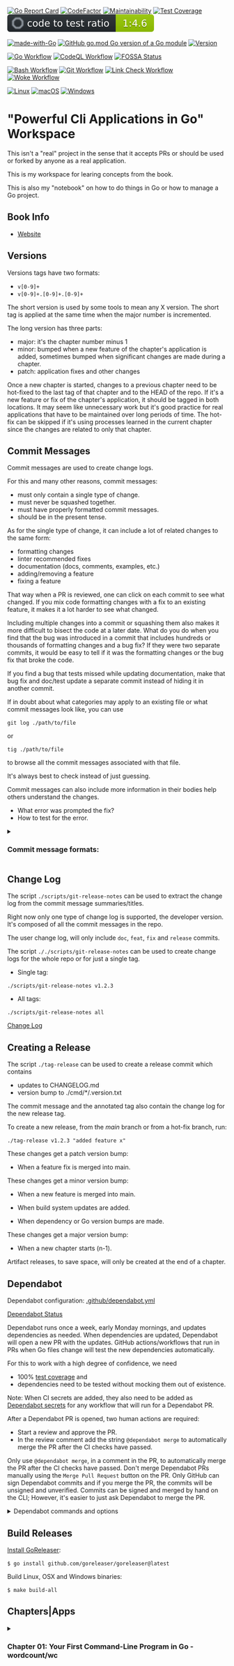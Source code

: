 [![Go Report Card](https://goreportcard.com/badge/github.com/vpayno/powerful-cli-apps-in-go-workspace)](https://goreportcard.com/report/github.com/vpayno/powerful-cli-apps-in-go-workspace)
[![CodeFactor](https://www.codefactor.io/repository/github/vpayno/powerful-cli-apps-in-go-workspace/badge)](https://www.codefactor.io/repository/github/vpayno/powerful-cli-apps-in-go-workspace)
[![Maintainability](https://api.codeclimate.com/v1/badges/43c8f7b58097ca3fa1ec/maintainability)](https://codeclimate.com/github/vpayno/powerful-cli-apps-in-go-workspace/maintainability)
[![Test Coverage](https://api.codeclimate.com/v1/badges/43c8f7b58097ca3fa1ec/test_coverage)](https://codeclimate.com/github/vpayno/powerful-cli-apps-in-go-workspace/test_coverage)
![Code2Test Ratio](./reports/.octocov-ratio.svg)

[![made-with-Go](https://img.shields.io/badge/Made%20with-Go-1f425f.svg)](https://go.dev/)
[![GitHub go.mod Go version of a Go module](https://img.shields.io/github/go-mod/go-version/vpayno/powerful-cli-apps-in-go-workspace.svg)](https://github.com/gomods/athens)
[![Version](https://badge.fury.io/gh/vpayno%2Fpowerful-cli-apps-in-go-workspace.svg)](https://github.com/vpayno/powerful-cli-apps-in-go-workspace/tags)

[![Go Workflow](https://github.com/vpayno/powerful-cli-apps-in-go-workspace/actions/workflows/go.yml/badge.svg)](https://github.com/vpayno/powerful-cli-apps-in-go-workspace/actions/workflows/go.yml)
[![CodeQL Workflow](https://github.com/vpayno/powerful-cli-apps-in-go-workspace/actions/workflows/codeql-analysis.yml/badge.svg)](https://github.com/vpayno/powerful-cli-apps-in-go-workspace/actions/workflows/codeql-analysis.yml)
[![FOSSA Status](https://app.fossa.com/api/projects/custom%2B33315%2Fgithub.com%2Fvpayno%2Fpowerful-cli-apps-in-go-workspace.svg?type=shield)](https://app.fossa.com/projects/custom%2B33315%2Fgithub.com%2Fvpayno%2Fpowerful-cli-apps-in-go-workspace?ref=badge_shield)

[![Bash Workflow](https://github.com/vpayno/powerful-cli-apps-in-go-workspace/actions/workflows/bash.yml/badge.svg)](https://github.com/vpayno/powerful-cli-apps-in-go-workspace/actions/workflows/bash.yml)
[![Git Workflow](https://github.com/vpayno/powerful-cli-apps-in-go-workspace/actions/workflows/git.yml/badge.svg)](https://github.com/vpayno/powerful-cli-apps-in-go-workspace/actions/workflows/git.yml)
[![Link Check Workflow](https://github.com/vpayno/powerful-cli-apps-in-go-workspace/actions/workflows/links.yml/badge.svg)](https://github.com/vpayno/powerful-cli-apps-in-go-workspace/actions/workflows/links.yml)
[![Woke Workflow](https://github.com/vpayno/powerful-cli-apps-in-go-workspace/actions/workflows/woke.yml/badge.svg)](https://github.com/vpayno/powerful-cli-apps-in-go-workspace/actions/workflows/woke.yml)

[![Linux](https://svgshare.com/i/Zhy.svg)](https://svgshare.com/i/Zhy.svg)
[![macOS](https://svgshare.com/i/ZjP.svg)](https://svgshare.com/i/ZjP.svg)
[![Windows](https://svgshare.com/i/ZhY.svg)](https://svgshare.com/i/ZhY.svg)

# "Powerful Cli Applications in Go" Workspace

This isn't a "real" project in the sense that it accepts PRs or should be used or forked by anyone as a real application.

This is my workspace for learing concepts from the book.

This is also my "notebook" on how to do things in Go or how to manage a Go project.

## Book Info

- [Website](https://pragprog.com/titles/rggo/powerful-command-line-applications-in-go/)


## Versions

Versions tags have two formats:

- `v[0-9]+`
- `v[0-9]+.[0-9]+.[0-9]+`

The short version is used by some tools to mean any X version.
The short tag is applied at the same time when the major number is incremented.

The long version has three parts:

- major: it's the chapter number minus 1
- minor: bumped when a new feature of the chapter's application is added, sometimes bumped when significant changes are made during a chapter.
- patch: application fixes and other changes

Once a new chapter is started, changes to a previous chapter need to be hot-fixed to the last tag of that chapter and to the HEAD of the repo.
If it's a new feature or fix of the chapter's application, it should be tagged in both locations.
It may seem like unnecessary work but it's good practice for real applications that have to be maintained over long periods of time.
The hot-fix can be skipped if it's using processes learned in the current chapter since the changes are related to only that chapter.


## Commit Messages

Commit messages are used to create change logs.

For this and many other reasons, commit messages:
- must only contain a single type of change.
- must never be squashed together.
- must have properly formatted commit messages.
- should be in the present tense.

As for the single type of change, it can include a lot of related changes to the same form:
- formatting changes
- linter recommended fixes
- documentation (docs, comments, examples, etc.)
- adding/removing a feature
- fixing a feature

That way when a PR is reviewed, one can click on each commit to see what changed.
If you mix code formatting changes with a fix to an existing feature, it makes it a lot harder to see what changed.

Including multiple changes into a commit or squashing them also makes it more difficult to bisect the code at a later date.
What do you do when you find that the bug was introduced in a commit that includes hundreds or thousands of formatting changes and a bug fix?
If they were two separate commits, it would be easy to tell if it was the formatting changes or the bug fix that broke the code.

If you find a bug that tests missed while updating documentation, make that bug fix and doc/test update a separate commit instead of hiding it in another commit.

If in doubt about what categories may apply to an existing file or what commit messages look like, you can use

```
git log ./path/to/file
```

or

```
tig ./path/to/file
```

to browse all the commit messages associated with that file.

It's always best to check instead of just guessing.

Commit messages can also include more information in their bodies help others understand the changes.
- What error was prompted the fix?
- How to test for the error.

<details>
	<summary><h3>Commit message formats:</h3></summary>

```
category: short message stating what changed
```

```
category(subcategory): short message stating what changed
```

#### Categories:

- build: things related to the build system
- chore: catch all for project chores that don't fit in the other categories
- ci: things related to the ci system
- doc: things related to project documentation
- feat: new features
- fix: fixes to features
- release: release related changes
- site: GitHub pages related changes
- test: things related to project testing

#### Subcategories:

Categories that can be further subdivided, like build and ci, can have many subcategories.

- build(deps): dependency changes (usually version bumps)
- build(go): build system updates (native to the language)
- build(make): make related changes
- build(tools): build system tooling updates

- ci(bash): CI workflow for BASH checks
- ci(codeclimate): CI workflow for CodeClimate checks
- ci(codeql): CI workflow for GitHub CodeQL checks
- ci(fossa): CI workflow for FOSSA (license) checks
- ci(gha): CI workflow for GitHub Actions checks
- ci(git): CI workflow for Git related checking
- ci(goreleaser): CI workflow for Go release bulding and publishing
- ci(go): CI workflow for Golang checking, testing
- ci(hugo): CI workflow for GitHub Pages with Hugo build and deploy
- ci(links): CI workflow for the link checker
- ci(security): CI workflow for security checking
- ci(tools): CI workflow for generic CI tooling
- ci(woke): CI workflow for running the Woke checking

</details>


## Change Log

The script `./scripts/git-release-notes` can be used to extract the change log from the commit message summaries/titles.

Right now only one type of change log is supported, the developer version. It's composed of all the commit messages in the repo.

The user change log, will only include `doc`, `feat`, `fix` and `release` commits.

The script `././scripts/git-release-notes` can be used to create change logs for the whole repo or for just a single tag.

- Single tag:

```
./scripts/git-release-notes v1.2.3
```

- All tags:

```
./scripts/git-release-notes all
```

[Change Log](./CHANGELOG.md)


## Creating a Release

The script `./tag-release` can be used to create a release commit which contains

- updates to CHANGELOG.md
- version bump to ./cmd/*/.version.txt

The commit message and the annotated tag also contain the change log for the new release tag.

To create a new release, from the *main* branch or from a hot-fix branch, run:

```
./tag-release v1.2.3 "added feature x"
```

These changes get a patch version bump:

- When a feature fix is merged into main.

These changes get a minor version bump:

- When a new feature is merged into main.

- When build system updates are added.

- When dependency or Go version bumps are made.

These changes get a major version bump:

- When a new chapter starts (n-1).

Artifact releases, to save space, will only be created at the end of a chapter.


## Dependabot

Dependabot configuration: [.github/dependabot.yml](https://github.com/vpayno/powerful-cli-apps-in-go-workspace/blob/main/.github/dependabot.yml)

[Dependabot Status](https://github.com/vpayno/powerful-cli-apps-in-go-workspace/network/updates)

Dependabot runs once a week, early Monday mornings, and updates dependencies as needed.
When dependencies are updated, Dependabot will open a new PR with the updates.
GitHub actions/workflows that run in PRs when Go files change will test the new dependencies automatically.

For this to work with a high degree of confidence, we need
- 100% [test coverage](https://codeclimate.com/github/vpayno/powerful-cli-apps-in-go-workspace) and
- dependencies need to be tested without mocking them out of existence.

Note: When CI secrets are added, they also need to be added as [Dependabot secrets](https://github.com/vpayno/powerful-cli-apps-in-go-workspace/settings/secrets/dependabot) for any workflow that will run for a Dependabot PR.

After a Dependabot PR is opened, two human actions are required:
- Start a review and approve the PR.
- In the review comment add the string `@dependabot merge` to automatically merge the PR after the CI checks have passed.

Only use `@dependabot merge`, in a comment in the PR, to automatically merge the PR after the CI checks have passed.
Don't merge Dependabot PRs manually using the `Merge Pull Request` button on the PR.
Only GitHub can sign Dependabot commits and if you merge the PR, the commits will be unsigned and unverified.
Commits can be signed and merged by hand on the CLI; However, it's easier to just ask Dependabot to merge the PR.

<details>
	<summary><hr4>Dependabot commands and options</hr4></summary>

You can trigger Dependabot actions by commenting on the PR:

- `@dependabot rebase` will rebase this PR
- `@dependabot recreate` will recreate this PR, overwriting any edits that have been made to it
- `@dependabot merge` will merge this PR after your CI passes on it
- `@dependabot squash and merge` will squash and merge this PR after your CI passes on it
- `@dependabot cancel merge` will cancel a previously requested merge and block automerging
- `@dependabot reopen` will reopen this PR if it is closed
- `@dependabot close` will close this PR and stop Dependabot recreating it. You can achieve the same result by closing it manually
- `@dependabot ignore this major version` will close this PR and stop Dependabot creating any more for this major version (unless you reopen the PR or upgrade to it yourself)
- `@dependabot ignore this minor version` will close this PR and stop Dependabot creating any more for this minor version (unless you reopen the PR or upgrade to it yourself)
- `@dependabot ignore this dependency` will close this PR and stop Dependabot creating any more for this dependency (unless you reopen the PR or upgrade to it yourself)

</details>

## Build Releases

[Install GoReleaser](https://goreleaser.com/install/):

```
$ go install github.com/goreleaser/goreleaser@latest
```

Build Linux, OSX and Windows binaries:

```
$ make build-all
```

## Chapters|Apps

<details id=1>
    <summary><h3>Chapter 01: Your First Command-Line Program in Go - wordcount/wc</h3></summary>

#### How to Install *cli-wc*

I'm adding `cli-` prefix to the binaries so I don't replace the system version of `wc` with this one in my `PATH`.

Using `go install`

```
$ go install github.com/vpayno/powerful-cli-apps-in-go-workspace/cmd/cli-wc@latest
```

or

```
$ git clone https://github.com/vpayno/powerful-cli-apps-in-go-workspace.git
$ cd powerful-cli-apps-in-go-workspace
$ go generate
# go install ./cmd/cli-wc/cli-wc.go
```

#### *cli-wc* Usage

```
$ cli-wc --help
Usage: cli-wc [OPTION]...

Print newline, word, and byte counts for stdin input.

A word is a non-zero-length sequence of characters delimited by white space.

The options below may be used to select which counts are printed, always in
the following order: newline, word, character, byte.

Options:
  -c, --bytes            print the byte counts
  -m, --chars            print the character counts
  -l, --lines            print the newline counts
  -w, --words            print the word counts
  -h, --help             display this help and exit
  -v, --version          output version information and exit
  -V, --verbose          verbose mode
```

  <details><summary><h4><em>cli-wc</em> Examples</h4></summary>

- Show Version

```
$ cli-wc --version
v0.3.4
```

```
$ cli-wc --version --verbose

Word Count Version: v0.3.4
```

- Default Counts

```
$ printf "%s\n" one two 😂 four five | cli-wc
      5       5      23

```

```
$ printf "%s\n" one two 😂 four five | cli-wc --verbose
Word Count Version v0.2.1

      5 (line)       5 (word)      23 (byte)
```

- Count Words

```
$ printf "%s\n" one two 😂 four five | cli-wc --words
5
```

```
$ printf "%s\n" one two 😂 four five | cli-wc --words --verbose
Word Count Version v0.2.1

5 (word)
```

- Count Lines

```
$ printf "%s\n" one two 😂 four five | cli-wc --lines
5
```

```
$ printf "%s\n" one two 😂 four five | cli-wc -lines --verbose
Word Count Version v0.2.1

5 (line)
```

- Count Bytes

```
$ printf "%s\n" one two 😂 four five | cli-wc --bytes
23
```

```
$ printf "%s\n" one two 😂 four five | cli-wc --bytes --verbose
Word Count Version v0.2.1

23 (byte)
```

- Count Chars

```
$ printf "%s\n" one two 😂 four five | cli-wc --chars
20
```

```
$ printf "%s\n" one two 😂 four five | cli-wc --chars --verbose
Word Count Version v0.2.1

20 (char)
```

- Max Line Length

```
$ printf "0123456\n0123456789\n😂\n01234\n1234567890123\n\n" | ./cli-wc --bytes --chars --lines --words --max-line-length
      6       5      42      45      13
```

```
$ printf "0123456\n0123456789\n😂\n01234\n1234567890123\n\n" | ./cli-wc --bytes --chars --lines --words --max-line-length --verbose
Word Count Version v0.3.0

      6 (line)       5 (word)      42 (char)      45 (byte)      13 (length)
```

- All Counts

```
$ printf "\n%s\n" one two 😂 four five | cli-wc --bytes --chars --lines --words --max-line-length
      2       1      12      12      10
```

```
$ printf "\n%s\n" one two 😂 four five | cli-wc --bytes --chars --lines --words --max-line-length --verbose
Word Count Version v0.3.0

      2 (line)       1 (word)      12 (char)      12 (byte)      10 (length)
```

  </details>

</details>
